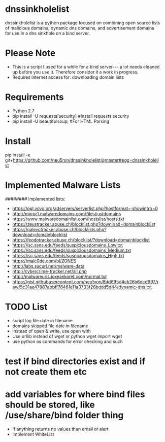 dnssinkholelist
========
dnssinkholelist is a python package focused on combining open source lists of malicious domains, dynamic dns domains, and advertisement domains for use in a dns sinkhole on a bind server.

Please Note
===========
* This is a script I used for a while for a bind server--- a lot needs cleaned up before you use it.
Therefore consider it a work in progress.
* Requires internet access for: downloading domain lists

Requirements
============
* Python 2.7
* pip install -U requests[security] #Install requests security
* pip install -U beautifulsoup; #For HTML Parsing

Install
=======
pip install -e git+https://github.com/neu5ron/dnssinkholelist@master#egg=dnssinkholelist

Implemented Malware Lists
==============
######## Implemented lists:
* https://pgl.yoyo.org/adservers/serverlist.php?hostformat=;showintro=0
* http://mirror1.malwaredomains.com/files/justdomains
* https://www.malwaredomainlist.com/hostslist/hosts.txt
* https://zeustracker.abuse.ch/blocklist.php?download=domainblocklist
* https://palevotracker.abuse.ch/blocklists.php?download=domainblocklist
* https://feodotracker.abuse.ch/blocklist/?download=domainblocklist
* https://isc.sans.edu/feeds/suspiciousdomains_Low.txt
* https://isc.sans.edu/feeds/suspiciousdomains_Medium.txt
* https://isc.sans.edu/feeds/suspiciousdomains_High.txt
* https://malc0de.com/bl/ZONES
* http://labs.sucuri.net/malware-data
* http://cybercrime-tracker.net/all.php
* http://malwareurls.joxeankoret.com/normal.txt
* https://gist.githubusercontent.com/neu5ron/8dd695d4cb26b6dcd997/raw/5c31ae47887abbff76461e11a3733f26bddd5d44/dynamic-dns.txt


TODO List
==============
* script log file date in filename
* domains skipped file date in filename
* instead of open & write, use open with
* Use urllib instead of wget or python wget import wget
* use python os commands for error checking and such
# test if bind directories exist and if not create them etc
# add variables for where bind files should be stored, like /use/share/bind folder thing
* If anything returns no values then email or alert
* Implement WhiteList

